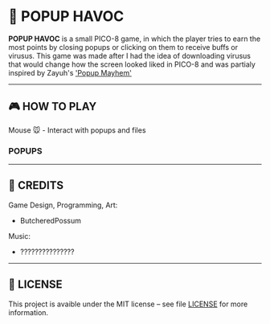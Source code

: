 # 📎 POPUP HAVOC
**POPUP HAVOC** is a small PICO-8 game, in which the player tries to earn the most points by closing popups or clicking on them to receive buffs or virusus. This game was made after I had the idea of downloading virusus that would change how the screen looked liked in PICO-8 and was partialy inspired by Zayuh's ['Popup Mayhem'](https://zayuhgames.itch.io/virus-mayhem)

---

## 🎮 HOW TO PLAY

Mouse 🐭 - Interact with popups and files

### POPUPS 

---

## 📄 CREDITS

Game Design, Programming, Art:
 - ButcheredPossum

Music:
 - ???????????????

---

## 📄 LICENSE

This project is avaible under the MIT license – see file [LICENSE](./LICENSE) for more information.

